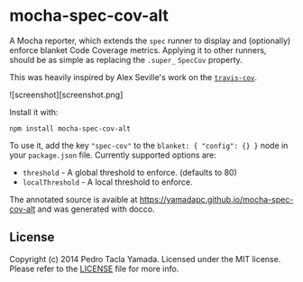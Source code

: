 mocha-spec-cov-alt
==================
A Mocha reporter, which extends the `spec` runner to display and (optionally)
enforce blanket Code Coverage metrics. Applying it to other runners, should
be as simple as replacing the `.super_` `SpecCov` property.

This was heavily inspired by Alex Seville's work on the
[`travis-cov`](https://github.com/alex-seville/travis-cov).

![screenshot][screenshot.png]

Install it with:
```
npm install mocha-spec-cov-alt
```

To use it, add the key `"spec-cov"` to the `blanket: { "config": {} }` node
in your `package.json` file. Currently supported options are:

- `threshold` - A global threshold to enforce. (defaults to 80)
- `localThreshold` - A local threshold to enforce.

The annotated source is avaible at https://yamadapc.github.io/mocha-spec-cov-alt
and was generated with docco.

## License
Copyright (c) 2014 Pedro Tacla Yamada. Licensed under the MIT license.
Please refer to the [LICENSE](LICENSE) file for more info.
